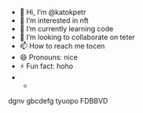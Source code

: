 - 👋 Hi, I’m @katokpetr
- 👀 I’m interested in nft
- 🌱 I’m currently learning code
- 💞️ I’m looking to collaborate on teter
- 📫 How to reach me tocen
- 😄 Pronouns: nice
- ⚡ Fun fact: hoho
- +
<!---
katokpetr/katokpetr is a ✨ special ✨ repository because its `README.md` (this file) appears on your GitHub profile.
You can click the Preview link to take a look at your changes.
--->
dgnv
gbcdefg
tyuopo
FDBBVD
